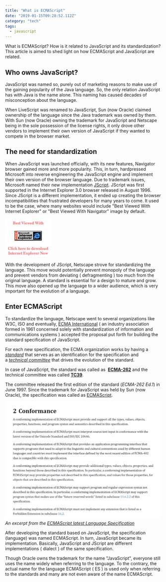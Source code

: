 ```yaml
---
title: "What is ECMAScript"
date: "2019-01-15T09:28:52.112Z"
category: "tech"
tags:
  - javascript
---
```


What is ECMAScript? How is it related to JavaScript and its standardization? This article is aimed to shed light on how ECMAScript and JavaScript are related.

## Who owns JavaScript?

JavaScript was named so, purely out of marketing reasons to make use of the gaining popularity of the Java language. So, the only relation JavaScript has with Java is the name alone. This naming has caused decades of misconception about the language.

When LiveScript was renamed to JavaScript, Sun (now Oracle) claimed ownership of the language since the Java trademark was owned by them. With Sun (now Oracle) owning the trademark for JavaScript and Netscape being in the sole possession of the license rights, it only drove other vendors to implement their own version of JavaScript if they wanted to compete in the browser market.

## The need for standardization

When JavaScript was launched officially, with its new features, Navigator browser gained more and more popularity. This, in turn, hardpressed Microsoft into reverse engineering the JavaScript engine and implement their own version of the browser language. Due to trademark issues, Microsoft named their new implementation <a title="JScript" href="https://en.wikipedia.org/wiki/JScript" target="_blank" rel="nofollow noopener">JScript</a>. JScript was first supported in the Internet Explorer 3.0 browser released in August 1996. Since JScript is a different implementation, it ended up creating the browser incompatibilities that frustrated developers for many years to come. It used to be the case, where many websites would include "Best Viewed With Internet Explorer" or "Best Viewed With Navigator" image by default.

![Best Viewed in IE](./best-viewed-in-ie.jpg)

With the development of JScript, Netscape strove for standardizing the language. This move would potentially prevent monopoly of the language and prevent vendors from deviating ( defragmenting ) too much from the original language. A standard is essential for a design to mature and grow.  This move also opened up the language to a wider audience, which is very important for the evolution of a language.

## Enter ECMAScript

To standardize the language, Netscape went to several organizations like W3C, ISO and eventually, <a title="ECMA" href="http://www.ecma-international.org/" rel="nofollow noopener" target="_blank"> ECMA International</a> ( an industry association formed in 1961 concerned solely with standardization of information and communications systems ) accepted the proposal put forth for building the standard specification of JavaScript.

For each new specification, the ECMA organization works by having a <em><a title="ECMA standard" href="http://www.ecma-international.org/publications/standards/Standard.htm" target="_blank" rel="nofollow noopener">standard</a> </em>that serves as an identification for the specification and a <em><a title="ECMA Technical Committie" href="http://www.ecma-international.org/memento/TCs&amp;TGs.htm" target="_blank" rel="nofollow noopener">technical committee</a></em> that drives the evolution of the standard.

In case of JavaScript, the standard was called as 
<a title="ECMA-262" href="https://www.ecma-international.org/publications/standards/Ecma-262.htm" target="_blank" rel="nofollow noopener">**ECMA-262**</a>
and the technical committee was called
<a title="TC39" href="https://github.com/orgs/tc39/people" rel="nofollow noopener" target="_blank">**TC39**</a>.

The committee released the first edition of the standard (_ECMA-262 Ed.1_) in June 1997. Since the trademark for JavaScript was held by Sun (now Oracle), the specification was called as <a title="ECMAScript" href="https://en.wikipedia.org/wiki/ECMAScript" target="_blank" rel="nofollow">ECMAScript</a>.

![An Excerpt fromm language specification](./ecma-262-conformance.png)
_An excerpt from the <a href="https://www.ecma-international.org/publications/files/ECMA-ST/Ecma-262.pdf" target="_blank" rel="nofollow noopener" data-href="https://www.ecma-international.org/publications/files/ECMA-ST/Ecma-262.pdf" target="_blank">ECMAScript latest Language Specification</a>_

After developing the standard based on JavaScript, the specification (language) was named ECMAScript. In turn, JavaScript became its implementation. Basically, JavaScript and JScript are different implementations ( dialect ) of the same specification.

Though Oracle owns the trademark for the name "JavaScript", everyone still uses the name widely when referring to the language. To the contrary, the actual name for the language ECMAScript ( ES ) is used only when referring to the standards and many are not even aware of the name ECMAScript.
